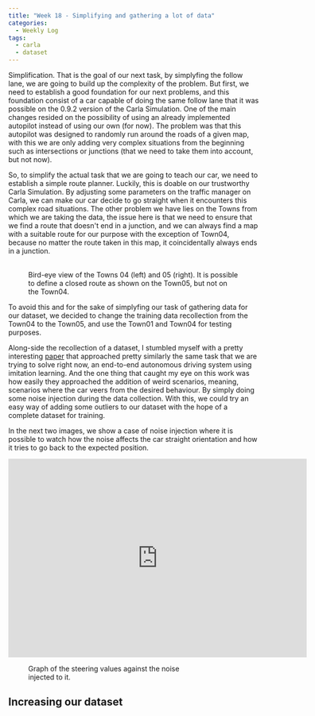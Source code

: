 ```yaml
---
title: "Week 18 - Simplifying and gathering a lot of data"
categories:
  - Weekly Log
tags:
  - carla
  - dataset
---
```


Simplification. That is the goal of our next task, by simplyfing the follow lane, we are going to build up the complexity of the problem. But first, we need to establish a good foundation for our next problems, and this foundation consist of a car capable of doing the same follow lane that it was possible on the 0.9.2 version of the Carla Simulation. One of the main changes resided on the possibility of using an already implemented autopilot instead of using our own (for now). The problem was that this autopilot was designed to randomly run around the roads of a given map, with this we are only adding very complex situations from the beginning such as intersections or junctions (that we need to take them into account, but not now). 

So, to simplify the actual task that we are going to teach our car, we need to establish a simple route planner. Luckily, this is doable on our trustworthy Carla Simulation. By adjusting some parameters on the traffic manager on Carla, we can make our car decide to go straight when it encounters this complex road situations. The other problem we have lies on the Towns from which we are taking the data, the issue here is that we need to ensure that we find a route that doesn't end in a junction, and we can always find a map with a suitable route for our purpose with the exception of Town04, because no matter the route taken in this map, it coincidentally always ends in a junction.

<figure class="half">
  <img src="{{ site.url }}{{ site.baseurl }}/assets/images/Carla_0913Town04.png" alt="">
  <img src="{{ site.url }}{{ site.baseurl }}/assets/images/Carla_0913Town05_painted.png" alt="">
  <figcaption>Bird-eye view of the Towns 04 (left) and 05 (right). It is possible to define a closed route as shown on the Town05, but not on the Town04.</figcaption>
</figure>

To avoid this and for the sake of simplyfing our task of gathering data for our dataset, we decided to change the training data recollection from the Town04 to the Town05, and use the Town01 and Town04 for testing purposes.

Along-side the recollection of a dataset, I stumbled myself with a pretty interesting [paper](https://arxiv.org/pdf/1710.02410.pdf) that approached pretty similarly the same task that we are trying to solve right now, an end-to-end autonomous driving system using imitation learning. And the one thing that caught my eye on this work was how easily they approached the addition of weird scenarios, meaning, scenarios where the car veers from the desired behaviour. By simply doing some noise injection during the data collection. With this, we could try an easy way of adding some outliers to our dataset with the hope of a complete dataset for training.

In the next two images, we show a case of noise injection where it is possible to watch how the noise affects the car straight orientation and how it tries to go back to the expected position.

<iframe src="https://giphy.com/embed/xF2zchGZeY41No9ZSp" width="600" height="400" frameBorder="0" class="align-center" allowFullScreen></iframe>
<p></p>

<figure class="align-center" style="width:70%">
  <img src="{{ site.url }}{{ site.baseurl }}/assets/images/noise_injection.png" alt="">
  <figcaption>Graph of the steering values against the noise injected to it.</figcaption>
</figure>

## Increasing our dataset

